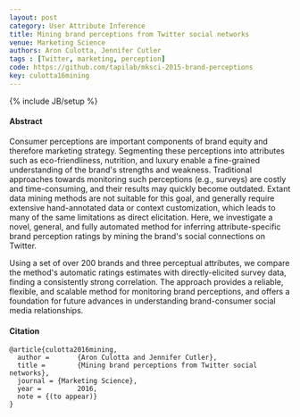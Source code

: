 ```yaml
---
layout: post
category: User Attribute Inference
title: Mining brand perceptions from Twitter social networks
venue: Marketing Science
authors: Aron Culotta, Jennifer Cutler
tags : [Twitter, marketing, perception]
code: https://github.com/tapilab/mksci-2015-brand-perceptions
key: culotta16mining
---
```

{% include JB/setup %}
#### Abstract

Consumer perceptions are important components of brand equity and therefore
marketing strategy. Segmenting these perceptions into attributes such as
eco-friendliness, nutrition, and luxury enable a fine-grained understanding of
the brand's strengths and weakness. Traditional approaches towards monitoring
such perceptions (e.g., surveys) are costly and time-consuming, and their
results may quickly become outdated. Extant data mining methods are not
suitable for this goal, and generally require extensive hand-annotated data or
context customization, which leads to many of the same limitations as direct
elicitation. Here, we investigate a novel, general, and fully automated method
for inferring attribute-specific brand perception ratings by mining the
brand's social connections on Twitter.

Using a set of over 200 brands and three perceptual attributes, we compare the
method's automatic ratings estimates with directly-elicited survey data,
finding a consistently strong correlation. The approach provides a reliable,
flexible, and scalable method for monitoring brand perceptions, and offers a
foundation for future advances in understanding brand-consumer social media
relationships.

#### Citation

	@article{culotta2016mining,
      author =       {Aron Culotta and Jennifer Cutler},
      title =        {Mining brand perceptions from Twitter social networks},
      journal = {Marketing Science},
      year =         2016,
	  note = {(to appear)}
    }
